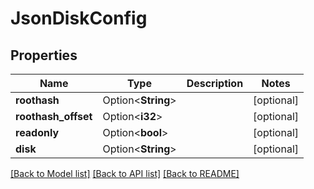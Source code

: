# JsonDiskConfig

## Properties

Name | Type | Description | Notes
------------ | ------------- | ------------- | -------------
**roothash** | Option<**String**> |  | [optional]
**roothash_offset** | Option<**i32**> |  | [optional]
**readonly** | Option<**bool**> |  | [optional]
**disk** | Option<**String**> |  | [optional]

[[Back to Model list]](../README.md#documentation-for-models) [[Back to API list]](../README.md#documentation-for-api-endpoints) [[Back to README]](../README.md)



